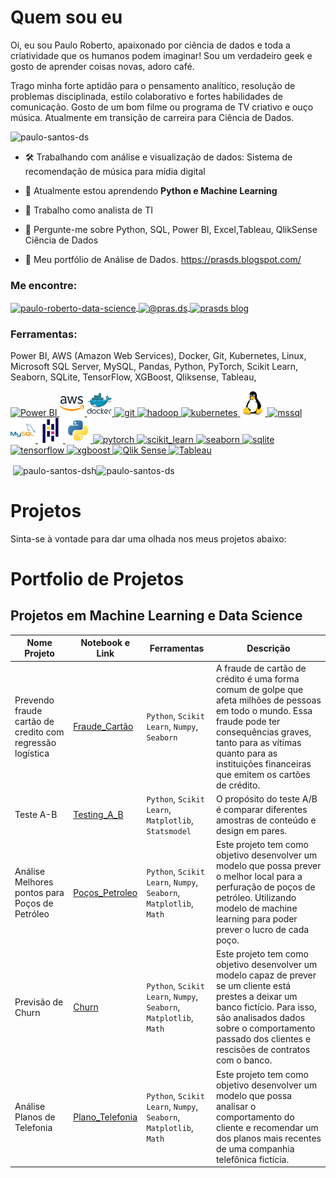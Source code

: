 <h1 align="left">Quem sou eu</h1>
Oi, eu sou Paulo Roberto, apaixonado por ciência de dados e toda a criatividade que os humanos podem imaginar!
Sou um verdadeiro geek e gosto de aprender coisas novas, adoro café.

Trago minha forte aptidão para o pensamento analítico, resolução de problemas disciplinada, estilo colaborativo e fortes habilidades de comunicação.
Gosto de um bom filme ou programa de TV criativo e ouço música.
Atualmente em transição de carreira para Ciência de Dados.

<p align="left"> <img src="https://komarev.com/ghpvc/?username=paulo-santos-ds&label=Profile%20views&color=ffffff&style=flat" alt="paulo-santos-ds" /> </p>

- 🛠️ Trabalhando com análise e visualização de dados: Sistema de recomendação de música para mídia digital

- 🌱 Atualmente estou aprendendo **Python e Machine Learning**

- 👯 Trabalho como analista de TI 

- 💬 Pergunte-me sobre Python, SQL, Power BI, Excel,Tableau, QlikSense Ciência de Dados

- 📄 Meu portfólio de Análise de Dados.  https://prasds.blogspot.com/



<h3 align="left">Me encontre:</h3>
<p align="left">
  <a href="https://www.linkedin.com/in/prasds" target="_blank">
    <img align="center" src="https://raw.githubusercontent.com/rahuldkjain/github-profile-readme-generator/master/src/images/icons/Social/linked-in-alt.svg" alt="paulo-roberto-data-science" height="30" width="40" />
  </a>
  <a href="https://medium.com/@pras.ds" target="_blank">
    <img align="center" src="https://raw.githubusercontent.com/rahuldkjain/github-profile-readme-generator/master/src/images/icons/Social/medium.svg" alt="@pras.ds" height="30" width="40" />
  </a>
  <a href="https://prasds.blogspot.com/" target="_blank">
    <img align="center" src="https://raw.githubusercontent.com/rahuldkjain/github-profile-readme-generator/master/src/images/icons/Social/blogger.svg" alt="prasds blog" height="30" width="40" />
  </a>
</p>


</p>

<h3 align="left">Ferramentas:</h3>
<p align="left">
  Power BI,
  AWS (Amazon Web Services), 
  Docker,  
  Git, 
  Kubernetes,  
  Linux, 
  Microsoft SQL Server, 
  MySQL,  
  Pandas, 
  Python, 
  PyTorch, 
  Scikit Learn, 
  Seaborn, 
  SQLite, 
  TensorFlow, 
  XGBoost, 
  Qliksense,
  Tableau,

</p>


<p align="left"> 
    <a href="https://powerbi.microsoft.com/" target="_blank" rel="noreferrer"> 
        <img src="https://upload.wikimedia.org/wikipedia/commons/c/cf/New_Power_BI_Logo.svg" alt="Power BI" width="40" height="40"/> 
    </a>
    <a href="https://aws.amazon.com" target="_blank" rel="noreferrer"> 
        <img src="https://raw.githubusercontent.com/devicons/devicon/master/icons/amazonwebservices/amazonwebservices-original-wordmark.svg" alt="aws" width="40" height="40"/> 
    </a> 
    <a href="https://www.docker.com/" target="_blank" rel="noreferrer"> 
        <img src="https://raw.githubusercontent.com/devicons/devicon/master/icons/docker/docker-original-wordmark.svg" alt="docker" width="40" height="40"/> 
    </a> 
    <a href="https://git-scm.com/" target="_blank" rel="noreferrer"> 
        <img src="https://www.vectorlogo.zone/logos/git-scm/git-scm-icon.svg" alt="git" width="40" height="40"/> 
    </a> 
    <a href="https://hadoop.apache.org/" target="_blank" rel="noreferrer"> 
        <img src="https://www.vectorlogo.zone/logos/apache_hadoop/apache_hadoop-icon.svg" alt="hadoop" width="40" height="40"/> 
    </a> 
    <a href="https://kubernetes.io" target="_blank" rel="noreferrer"> 
        <img src="https://www.vectorlogo.zone/logos/kubernetes/kubernetes-icon.svg" alt="kubernetes" width="40" height="40"/> 
    </a> 
    <a href="https://www.linux.org/" target="_blank" rel="noreferrer"> 
        <img src="https://raw.githubusercontent.com/devicons/devicon/master/icons/linux/linux-original.svg" alt="linux" width="40" height="40"/> 
    </a> 
    <a href="https://www.microsoft.com/en-us/sql-server" target="_blank" rel="noreferrer"> 
        <img src="https://www.svgrepo.com/show/303229/microsoft-sql-server-logo.svg" alt="mssql" width="40" height="40"/> 
    </a> 
    <a href="https://www.mysql.com/" target="_blank" rel="noreferrer"> 
        <img src="https://raw.githubusercontent.com/devicons/devicon/master/icons/mysql/mysql-original-wordmark.svg" alt="mysql" width="40" height="40"/> 
    </a> 
    <a href="https://pandas.pydata.org/" target="_blank" rel="noreferrer"> 
        <img src="https://raw.githubusercontent.com/devicons/devicon/2ae2a900d2f041da66e950e4d48052658d850630/icons/pandas/pandas-original.svg" alt="pandas" width="40" height="40"/> 
    </a> 
    <a href="https://www.python.org" target="_blank" rel="noreferrer"> 
        <img src="https://raw.githubusercontent.com/devicons/devicon/master/icons/python/python-original.svg" alt="python" width="40" height="40"/> 
    </a> 
    <a href="https://pytorch.org/" target="_blank" rel="noreferrer"> 
        <img src="https://www.vectorlogo.zone/logos/pytorch/pytorch-icon.svg" alt="pytorch" width="40" height="40"/> 
    </a> 
    <a href="https://scikit-learn.org/" target="_blank" rel="noreferrer"> 
        <img src="https://upload.wikimedia.org/wikipedia/commons/0/05/Scikit_learn_logo_small.svg" alt="scikit_learn" width="40" height="40"/> 
    </a> 
    <a href="https://seaborn.pydata.org/" target="_blank" rel="noreferrer"> 
        <img src="https://seaborn.pydata.org/_images/logo-mark-lightbg.svg" alt="seaborn" width="40" height="40"/> 
    </a> 
    <a href="https://www.sqlite.org/" target="_blank" rel="noreferrer"> 
        <img src="https://www.vectorlogo.zone/logos/sqlite/sqlite-icon.svg" alt="sqlite" width="40" height="40"/> 
    </a> 
    <a href="https://www.tensorflow.org" target="_blank" rel="noreferrer"> 
        <img src="https://www.vectorlogo.zone/logos/tensorflow/tensorflow-icon.svg" alt="tensorflow" width="40" height="40"/> 
    </a> 
    <a href="https://xgboost.readthedocs.io/en/latest/" target="_blank" rel="noreferrer"> 
        <img src="https://upload.wikimedia.org/wikipedia/commons/6/69/XGBoost_logo.png" alt="xgboost" width="40" height="40"/> 
    </a> 
    <a 
    </a>
    <a href="https://www.qlik.com/us/products/qlik-sense" target="_blank" rel="noreferrer"> 
        <img src="https://digitaltoolshub.com/wp-content/uploads/2023/04/QlikSense-1200x628-1.jpg" alt="Qlik Sense" width="40" height="40"/> 
    </a>
    <a href="https://www.tableau.com/" target="_blank" rel="noreferrer"> 
        <img src="https://avatars.githubusercontent.com/u/828667?s=200&v=4" alt="Tableau" width="40" height="40"/> 
    </a>
</p>






<p> <img align="center" src="https://github-readme-stats.vercel.app/api?username=paulo-santos-ds&show_icons=true&locale=en&theme=tokyonight" alt="paulo-santos-dsh"p><img align="center"src="https://github-readme-streak-stats.herokuapp.com/?user=paulo-santos-ds&&theme=tokyonight" alt="paulo-santos-ds" /></p>

# Projetos

Sinta-se à vontade para dar uma olhada nos meus projetos abaixo:

# Portfolio de Projetos

## Projetos em Machine Learning e Data Science

| Nome Projeto | Notebook e Link | Ferramentas | Descrição |
| --- | --- | --- | --- |
| Prevendo fraude cartão de credito com regressão logística | [Fraude_Cartão](https://github.com/paulo-santos-ds/MachineLearningLogisticRegression) | `Python`, `Scikit Learn`, `Numpy`, `Seaborn` | A fraude de cartão de crédito é uma forma comum de golpe que afeta milhões de pessoas em todo o mundo. Essa fraude pode ter consequências graves, tanto para as vítimas quanto para as instituições financeiras que emitem os cartões de crédito. |
| Teste A-B | [Testing_A_B](https://github.com/paulo-santos-ds/Projects/blob/main/Testing_A_B_.ipynb) | `Python`, `Scikit Learn`, `Matplotlib`, `Statsmodel` | O propósito do teste A/B é comparar diferentes amostras de conteúdo e design em pares. |
| Análise Melhores pontos para Poços de Petróleo | [Poços_Petroleo](https://github.com/paulo-santos-ds/Desenvolvimento-de-novos-po-os-de-petr-leo) | `Python`, `Scikit Learn`, `Numpy`, `Seaborn`, `Matplotlib`, `Math`  | Este projeto tem como objetivo desenvolver um modelo que possa prever o melhor local para a perfuração de poços de petróleo. Utilizando modelo de machine learning para poder prever o lucro de cada poço. |
| Previsão de Churn | [Churn](https://github.com/paulo-santos-ds/churn) | `Python`, `Scikit Learn`, `Numpy`, `Seaborn`, `Matplotlib`, `Math` |Este projeto tem como objetivo desenvolver um modelo capaz de prever se um cliente está prestes a deixar um banco fictício. Para isso, são analisados dados sobre o comportamento passado dos clientes e rescisões de contratos com o banco. |
| Análise Planos de Telefonia | [Plano_Telefonia](https://github.com/paulo-santos-ds/dados-telefonia) | `Python`, `Scikit Learn`, `Numpy`, `Seaborn`, `Matplotlib`, `Math` | Este projeto tem como objetivo desenvolver um modelo que possa analisar o comportamento do cliente e recomendar um dos planos mais recentes de uma companhia telefônica fictícia.|



